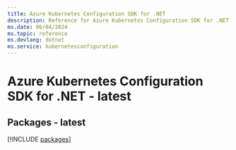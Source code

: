 ```yaml
---
title: Azure Kubernetes Configuration SDK for .NET
description: Reference for Azure Kubernetes Configuration SDK for .NET
ms.date: 06/04/2024
ms.topic: reference
ms.devlang: dotnet
ms.service: kubernetesconfiguration
---
```

# Azure Kubernetes Configuration SDK for .NET - latest
## Packages - latest
[!INCLUDE [packages](kubernetes-configuration-index.md)]